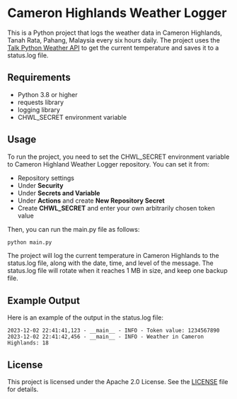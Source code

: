 # Cameron Highlands Weather Logger

This is a Python project that logs the weather data in Cameron Highlands, Tanah Rata, Pahang, Malaysia every six hours daily. The project uses the [Talk Python Weather API](https://weather.talkpython.fm/) to get the current temperature and saves it to a status.log file.

## Requirements

- Python 3.8 or higher
- requests library
- logging library
- CHWL_SECRET environment variable

## Usage

To run the project, you need to set the CHWL_SECRET environment variable to Cameron Highland Weather Logger repository. You can set it from:
 - Repository settings
 - Under **Security**
 - Under **Secrets and Variable**
 - Under **Actions** and create **New Repository Secret**
 - Create **CHWL_SECRET** and enter your own arbitrarily chosen token value


Then, you can run the main.py file as follows:

```python
python main.py
```

The project will log the current temperature in Cameron Highlands to the status.log file, along with the date, time, and level of the message. The status.log file will rotate when it reaches 1 MB in size, and keep one backup file.

## Example Output

Here is an example of the output in the status.log file:

```
2023-12-02 22:41:41,123 - __main__ - INFO - Token value: 1234567890
2023-12-02 22:41:42,456 - __main__ - INFO - Weather in Cameron Highlands: 18
```

## License

This project is licensed under the Apache 2.0 License. See the [LICENSE](https://github.com/pizofreude/cameron-highlands-weather-logger/blob/master/LICENSE) file for details.